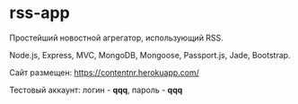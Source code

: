# rss-app
Простейший новостной агрегатор, использующий RSS.

Node.js, Express, MVC, MongoDB, Mongoose, Passport.js, Jade, Bootstrap.

Сайт размещен:
https://contentnr.herokuapp.com/

Тестовый аккаунт:
логин - **qqq**,
пароль - **qqq**
